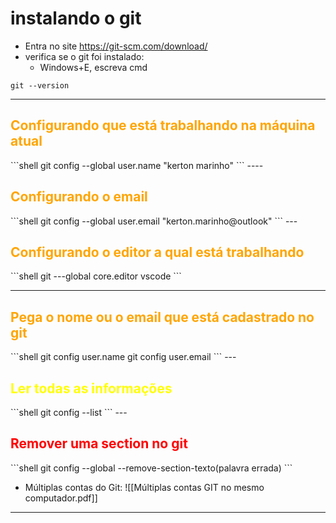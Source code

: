 # instalando o git
- Entra no site 
	https://git-scm.com/download/
- verifica se o git foi instalado:
	- Windows+E, escreva cmd
```shell
git --version
```
---

<h2 style="color:orange">Configurando que está trabalhando na máquina atual  
</h2> 
```shell
git config --global user.name "kerton marinho"
```
----
<h2 style="color:orange">Configurando o email</h2>
```shell
git config --global user.email "kerton.marinho@outlook"
```
---
<h2 style="color:orange">Configurando o editor a qual está trabalhando</h2>
```shell
git ---global core.editor vscode
```

---
<h2 style="color:orange">Pega o nome ou o email que está cadastrado no git</h2>
```shell
git config user.name
git config user.email
```
---
<h2 style="color:yellow">Ler todas as informações</h2>
```shell
git config --list
```
---
<h2 style="color:red">Remover uma section no git</h2>
```shell
git config --global --remove-section-texto(palavra errada)
```

- Múltiplas contas do Git:
![[Múltiplas contas GIT no mesmo computador.pdf]]

---
